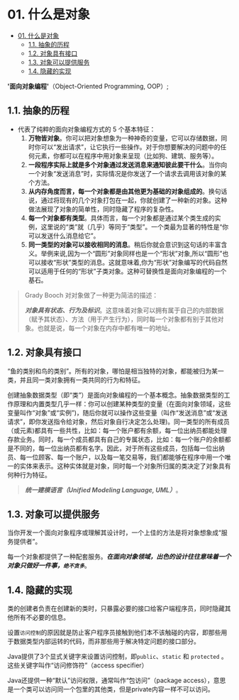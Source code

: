 # 01. 什么是对象

- [01. 什么是对象](#01-什么是对象)
  - [1.1. 抽象的历程](#11-抽象的历程)
  - [1.2. 对象具有接口](#12-对象具有接口)
  - [1.3. 对象可以提供服务](#13-对象可以提供服务)
  - [1.4. 隐藏的实现](#14-隐藏的实现)

**'面向对象编程'**（Object-Oriented Programming, OOP）;

## 1.1. 抽象的历程

- 代表了纯粹的面向对象编程方式的 5 个基本特征：
  1. **万物皆对象**。你可以把对象想象为一种神奇的变量，它可以存储数据，同时你可以“发出请求”，让它执行一些操作。对于你想要解决的问题中的任何元素，你都可以在程序中用对象来呈现（比如狗、建筑、服务等）。
  2. **一段程序实际上就是多个对象通过发送消息来通知彼此要干什么**。当你向一个对象“发送消息”时，实际情况是你发送了一个请求去调用该对象的某个方法。
  3. **从内存角度而言，每一个对象都是由其他更为基础的对象组成的**。换句话说，通过将现有的几个对象打包在一起，你就创建了一种新的对象。这种做法展现了对象的简单性，同时隐藏了程序的复杂性。
  4. **每一个对象都有类型**。具体而言，每一个对象都是通过某个类生成的实例，这里说的“类”就（几乎）等同于“类型”。一个类最为显著的特性是“你可以发送什么消息给它”。
  5. **同一类型的对象可以接收相同的消息**。稍后你就会意识到这句话的丰富含义。举例来说,因为一个“圆形”对象同样也是一个“形状”对象,所以“圆形”也可以接收“形状”类型的消息。这就意味着,你为“形状”对象编写的代码自然可以适用于任何的“形状”子类对象。这种可替换性是面向对象编程的一个基石。

> Grady Booch 对对象做了一种更为简洁的描述：
>
> ***对象具有状态、行为及标识***。这意味着对象可以拥有属于自己的内部数据（赋予其状态）、方法（用于产生行为），同时每一个对象都有别于其他对象。也就是说，每一个对象在内存中都有唯一的地址。

## 1.2. 对象具有接口

“鱼的类别和鸟的类别”。所有的对象，哪怕是相当独特的对象，都能被归为某一类，并且同一类对象拥有一类共同的行为和特征。

创建抽象数据类型（即“类”）是面向对象编程的一个基本概念。抽象数据类型的工作原理和内置类型几乎一样：你可以创建某种类型的变量（在面向对象领域，这些变量叫作“对象”或“实例”)，随后你就可以操作这些变量（叫作“发送消息”或“发送请求”，即你发送指令给对象，然后对象自行决定怎么处理)。同一类型的所有成员（或元素)都具有一些共性，比如：每一个账户都有余额，每一位出纳员都能处理存款业务。同时，每一个成员都具有自己的专属状态，比如：每一个账户的余额都是不同的，每一位出纳员都有名字。因此，对于所有这些成员，包括每一位出纳员、每一位顾客、每一个账户，以及每一笔交易等，我们都能够在程序中用一个唯一的实体来表示。这种实体就是对象，同时每一个对象所归属的类决定了对象具有何种行为特征。

> ***统一建模语言（Unified Modeling Language, UML）***。

## 1.3. 对象可以提供服务

当你开发一个面向对象程序或理解其设计时，一个上佳的方法是将对象想象成“服务提供者”。

每一个对象都提供了一种配套服务。***在面向对象领域，出色的设计往往意味着一个对象只做好一件事，`绝不贪多`***。

## 1.4. 隐藏的实现

类的创建者负责在创建新的类时，只暴露必要的接口给客户端程序员，同时隐藏其他所有不必要的信息。

设置`访问控制`的原因就是防止客户程序员接触到他们本不该触碰的内容，即那些用于数据类型内部运转的代码，而非那些用于解决特定问题的接口部分。

Java提供了3个显式关键字来设置访问控制，即`public`、`static` 和 `protected` 。这些关键字叫作“访问修饰符”（access specifier）

Java还提供一种“默认”访问权限，通常叫作“包访问”（package access），意思是一个类可以访问同一个包里的其他类，但是private内容一样不可以访问。

